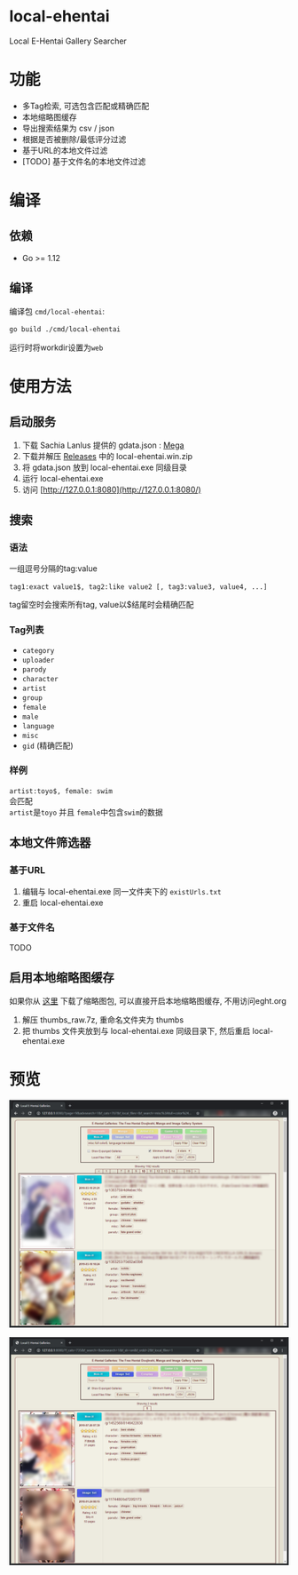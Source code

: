 # local-ehentai

Local E-Hentai Gallery Searcher

# 功能

- 多Tag检索, 可选包含匹配或精确匹配
- 本地缩略图缓存
- 导出搜索结果为 csv / json
- 根据是否被删除/最低评分过滤
- 基于URL的本地文件过滤
- [TODO] 基于文件名的本地文件过滤

# 编译

## 依赖

- Go >= 1.12

## 编译

编译包 `cmd/local-ehentai`:

```bash
go build ./cmd/local-ehentai
```

运行时将workdir设置为`web`

# 使用方法

## 启动服务

1. 下载 Sachia Lanlus 提供的 gdata.json : [Mega](https://mega.nz/#F!oh1U0SIA!WBUcf3PaOvrfIF238fnbTg) 
2. 下载并解压 [Releases](https://github.com/firefoxchan/local-ehentai/releases) 中的 local-ehentai.win.zip
3. 将 gdata.json 放到 local-ehentai.exe 同级目录
4. 运行 local-ehentai.exe
5. 访问 [http://127.0.0.1:8080](http://127.0.0.1:8080/)

## 搜索

### 语法  

一组逗号分隔的tag:value

`tag1:exact value1$, tag2:like value2 [, tag3:value3, value4, ...]`

tag留空时会搜索所有tag, value以$结尾时会精确匹配

### Tag列表

- `category`
- `uploader`
- `parody`
- `character`
- `artist`
- `group`
- `female`
- `male`
- `language`
- `misc`
- `gid` (精确匹配)

### 样例 

`artist:toyo$, female: swim`  
会匹配  
`artist`是`toyo` 并且 `female`中包含`swim`的数据

## 本地文件筛选器

### 基于URL

1. 编辑与 local-ehentai.exe 同一文件夹下的 `existUrls.txt`
2. 重启 local-ehentai.exe

### 基于文件名

TODO


## 启用本地缩略图缓存

如果你从 [这里](https://sukebei.nyaa.si/view/2770267) 下载了缩略图包, 可以直接开启本地缩略图缓存, 不用访问eght.org

1. 解压 thumbs_raw.7z, 重命名文件夹为 thumbs
2. 把 thumbs 文件夹放到与 local-ehentai.exe 同级目录下, 然后重启 local-ehentai.exe

# 预览

![Galleries](/assets/galleries_demo_v0.0.5_1.png)

![Galleries](/assets/galleries_demo_v0.0.5.png)
